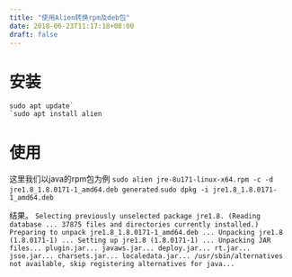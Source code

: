 ```yaml
---
title: "使用Alien转换rpm及deb包"
date: 2018-06-23T11:17:18+08:00
draft: false
---
```


# 安装

```
sudo apt update`
`sudo apt install alien
```

# 使用

这里我们以java的rpm包为例
`sudo alien jre-8u171-linux-x64.rpm -c -d`
`jre1.8_1.8.0171-1_amd64.deb generated`
`sudo dpkg -i jre1.8_1.8.0171-1_amd64.deb`

结果。 `Selecting previously unselected package jre1.8. (Reading database ... 37875 files and directories currently installed.) Preparing to unpack jre1.8_1.8.0171-1_amd64.deb ... Unpacking jre1.8 (1.8.0171-1) ... Setting up jre1.8 (1.8.0171-1) ... Unpacking JAR files... plugin.jar... javaws.jar... deploy.jar... rt.jar... jsse.jar... charsets.jar... localedata.jar... /usr/sbin/alternatives not available, skip registering alternatives for java...`

